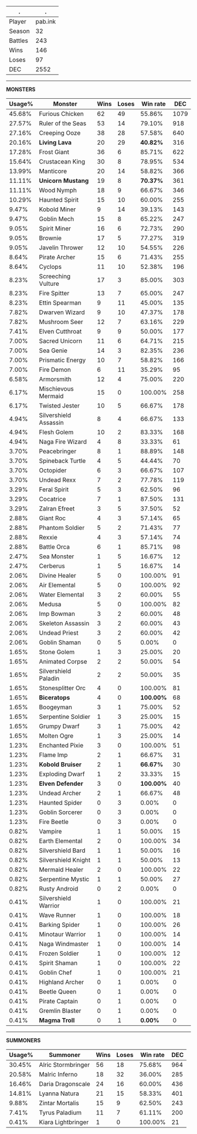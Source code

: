 .|.
|-|-
Player|pab.ink
Season|32
Battles|243
Wins|146
Loses|97
DEC|2552

---
**MONSTERS**

Usage%|Monster|Wins|Loses|Win rate|DEC|
-|-|-|-|-|-|
45.68%|Furious Chicken|62|49|55.86%|1079|
27.57%|Ruler of the Seas|53|14|79.10%|918|
27.16%|Creeping Ooze|38|28|57.58%|640|
20.16%|**Living Lava**|20|29|**40.82%**|316|
17.28%|Frost Giant|36|6|85.71%|622|
15.64%|Crustacean King|30|8|78.95%|534|
13.99%|Manticore|20|14|58.82%|366|
11.11%|**Unicorn Mustang**|19|8|**70.37%**|361|
11.11%|Wood Nymph|18|9|66.67%|346|
10.29%|Haunted Spirit|15|10|60.00%|255|
9.47%|Kobold Miner|9|14|39.13%|143|
9.47%|Goblin Mech|15|8|65.22%|247|
9.05%|Spirit Miner|16|6|72.73%|290|
9.05%|Brownie|17|5|77.27%|319|
9.05%|Javelin Thrower|12|10|54.55%|226|
8.64%|Pirate Archer|15|6|71.43%|255|
8.64%|Cyclops|11|10|52.38%|196|
8.23%|Screeching Vulture|17|3|85.00%|303|
8.23%|Fire Spitter|13|7|65.00%|247|
8.23%|Ettin Spearman|9|11|45.00%|135|
7.82%|Dwarven Wizard|9|10|47.37%|178|
7.82%|Mushroom Seer|12|7|63.16%|229|
7.41%|Elven Cutthroat|9|9|50.00%|177|
7.00%|Sacred Unicorn|11|6|64.71%|215|
7.00%|Sea Genie|14|3|82.35%|236|
7.00%|Prismatic Energy|10|7|58.82%|166|
7.00%|Fire Demon|6|11|35.29%|95|
6.58%|Armorsmith|12|4|75.00%|220|
6.17%|Mischievous Mermaid|15|0|100.00%|258|
6.17%|Twisted Jester|10|5|66.67%|178|
4.94%|Silvershield Assassin|8|4|66.67%|133|
4.94%|Flesh Golem|10|2|83.33%|168|
4.94%|Naga Fire Wizard|4|8|33.33%|61|
3.70%|Peacebringer|8|1|88.89%|148|
3.70%|Spineback Turtle|4|5|44.44%|70|
3.70%|Octopider|6|3|66.67%|107|
3.70%|Undead Rexx|7|2|77.78%|119|
3.29%|Feral Spirit|5|3|62.50%|96|
3.29%|Cocatrice|7|1|87.50%|131|
3.29%|Zalran Efreet|3|5|37.50%|52|
2.88%|Giant Roc|4|3|57.14%|65|
2.88%|Phantom Soldier|5|2|71.43%|77|
2.88%|Rexxie|4|3|57.14%|74|
2.88%|Battle Orca|6|1|85.71%|98|
2.47%|Sea Monster|1|5|16.67%|12|
2.47%|Cerberus|1|5|16.67%|14|
2.06%|Divine Healer|5|0|100.00%|91|
2.06%|Air Elemental|5|0|100.00%|92|
2.06%|Water Elemental|3|2|60.00%|55|
2.06%|Medusa|5|0|100.00%|82|
2.06%|Imp Bowman|3|2|60.00%|48|
2.06%|Skeleton Assassin|3|2|60.00%|43|
2.06%|Undead Priest|3|2|60.00%|42|
2.06%|Goblin Shaman|0|5|0.00%|0|
1.65%|Stone Golem|1|3|25.00%|20|
1.65%|Animated Corpse|2|2|50.00%|54|
1.65%|Silvershield Paladin|2|2|50.00%|35|
1.65%|Stonesplitter Orc|4|0|100.00%|81|
1.65%|**Biceratops**|4|0|**100.00%**|68|
1.65%|Boogeyman|3|1|75.00%|52|
1.65%|Serpentine Soldier|1|3|25.00%|15|
1.65%|Grumpy Dwarf|3|1|75.00%|42|
1.65%|Molten Ogre|1|3|25.00%|14|
1.23%|Enchanted Pixie|3|0|100.00%|51|
1.23%|Flame Imp|2|1|66.67%|31|
1.23%|**Kobold Bruiser**|2|1|**66.67%**|30|
1.23%|Exploding Dwarf|1|2|33.33%|15|
1.23%|**Elven Defender**|3|0|**100.00%**|40|
1.23%|Undead Archer|2|1|66.67%|48|
1.23%|Haunted Spider|0|3|0.00%|0|
1.23%|Goblin Sorcerer|0|3|0.00%|0|
1.23%|Fire Beetle|0|3|0.00%|0|
0.82%|Vampire|1|1|50.00%|15|
0.82%|Earth Elemental|2|0|100.00%|34|
0.82%|Silvershield Bard|1|1|50.00%|16|
0.82%|Silvershield Knight|1|1|50.00%|13|
0.82%|Mermaid Healer|2|0|100.00%|22|
0.82%|Serpentine Mystic|1|1|50.00%|27|
0.82%|Rusty Android|0|2|0.00%|0|
0.41%|Silvershield Warrior|1|0|100.00%|21|
0.41%|Wave Runner|1|0|100.00%|18|
0.41%|Barking Spider|1|0|100.00%|26|
0.41%|Minotaur Warrior|1|0|100.00%|14|
0.41%|Naga Windmaster|1|0|100.00%|14|
0.41%|Frozen Soldier|1|0|100.00%|12|
0.41%|Spirit Shaman|1|0|100.00%|22|
0.41%|Goblin Chef|1|0|100.00%|21|
0.41%|Highland Archer|0|1|0.00%|0|
0.41%|Beetle Queen|0|1|0.00%|0|
0.41%|Pirate Captain|0|1|0.00%|0|
0.41%|Gremlin Blaster|0|1|0.00%|0|
0.41%|**Magma Troll**|0|1|**0.00%**|0|

---
**SUMMONERS**

Usage%|Summoner|Wins|Loses|Win rate|DEC|
-|-|-|-|-|-|
30.45%|Alric Stormbringer|56|18|75.68%|964|
20.58%|Malric Inferno|18|32|36.00%|285|
16.46%|Daria Dragonscale|24|16|60.00%|436|
14.81%|Lyanna Natura|21|15|58.33%|401|
9.88%|Zintar Mortalis|15|9|62.50%|243|
7.41%|Tyrus Paladium|11|7|61.11%|200|
0.41%|Kiara Lightbringer|1|0|100.00%|21|

